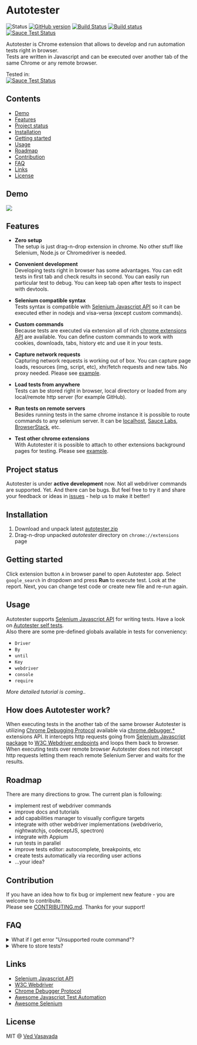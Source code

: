 # Autotester

![Status](https://img.shields.io/badge/status-beta-yellow.svg)
[![GitHub version](https://badge.fury.io/gh/vitalets%2Fautotester.svg)](https://github.com/vitalets/autotester/releases/latest)
[![Build Status](https://travis-ci.org/vitalets/autotester.svg?branch=master)](https://travis-ci.org/vitalets/autotester)
[![Build status](https://ci.appveyor.com/api/projects/status/156yjw6614quusln/branch/master?svg=true)](https://ci.appveyor.com/project/vitalets/autotester/branch/master)
[![Sauce Test Status](https://saucelabs.com/buildstatus/vitalets1)](https://saucelabs.com/u/vitalets1)

Autotester is Chrome extension that allows to develop and run automation tests right in browser.  
Tests are written in Javascript and can be executed over another tab of the same Chrome or any remote browser.

Tested in:  
[![Sauce Test Status](https://saucelabs.com/browser-matrix/vitalets1.svg)](https://saucelabs.com/u/vitalets1)

## Contents
* [Demo](#demo)
* [Features](#features)
* [Project status](#project-status)
* [Installation](#installation)
* [Getting started](#getting-started)
* [Usage](#usage)
* [Roadmap](#roadmap)
* [Contribution](#contribution)
* [FAQ](#faq)
* [Links](#links)
* [License](#license)

## Demo 
<img src="https://cloud.githubusercontent.com/assets/1473072/19283567/0763a4b4-8ffb-11e6-8c82-8ab266df7a4e.gif"/>

## Features
* **Zero setup**  
  The setup is just drag-n-drop extension in chrome. No other stuff like Selenium, Node.js or Chromedriver is needed.
   
* **Convenient development**  
  Developing tests right in browser has some advantages. You can edit tests in first tab and check results in second.
  You can easily run particular test to debug. You can keep tab open after tests to inspect with devtools.

* **Selenium compatible syntax**  
  Tests syntax is compatible with [Selenium Javascript API](http://seleniumhq.github.io/selenium/docs/api/javascript/index.html)
  so it can be executed ether in nodejs and visa-versa (except custom commands).

* **Custom commands**  
  Because tests are executed via extension all of rich [chrome extensions API](https://developer.chrome.com/extensions/api_index)
  are available. You can define custom commands to work with cookies, downloads, tabs, history etc and use it in your tests.

* **Capture network requests**  
  Capturing network requests is working out of box. You can capture page loads, resources (img, script, etc),
  xhr/fetch requests and new tabs. No proxy needed. Please see [example](test/specs/extras/collect_network_requests_test.js).

* **Load tests from anywhere**  
  Tests can be stored right in browser, local directory or loaded from any local/remote http server (for example GitHub). 

* **Run tests on remote servers**  
  Besides running tests in the same chrome instance it is possible to route commands to any selenium server.
  It can be [localhost](https://www.npmjs.com/package/selenium-standalone),
  [Sauce Labs](https://saucelabs.com), [BrowserStack](https://www.browserstack.com), etc.

* **Test other chrome extensions**  
  With Autotester it is possible to attach to other extensions background pages for testing.
  Please see [example](test/specs/extras/extension_switching_test.js).

## Project status
Autotester is under **active development** now. Not all webdriver commands are supported. Yet.
And there can be bugs.
But feel free to try it and share your feedback or ideas in [issues](issues) - help us to make it better!

## Installation
1. Download and unpack latest [autotester.zip][1]
2. Drag-n-drop unpacked *autotester* directory on `chrome://extensions` page

## Getting started
Click extension button `A` in browser panel to open Autotester app.
Select `google_search` in dropdown and press **Run** to execute test. Look at the report.
Next, you can change test code or create new file and re-run again.

## Usage
Autotester supports [Selenium Javascript API](http://seleniumhq.github.io/selenium/docs/api/javascript/index.html)
for writing tests. Have a look on [Autotester self tests](test/specs).  
Also there are some pre-defined globals available in tests for conveniency:
 * `Driver`
 * `By`
 * `until`
 * `Key`
 * `webdriver`
 * `console`
 * `require`
 
*More detailed tutorial is coming..*

## How does Autotester work?
When executing tests in the another tab of the same browser Autotester is utilizing 
[Chrome Debugging Protocol](https://chromedevtools.github.io/debugger-protocol-viewer/1-2/) available via
[chrome.debugger.*](https://developer.chrome.com/extensions/debugger) extensions API.
It intercepts http requests going from [Selenium Javascript package](http://seleniumhq.github.io/selenium/docs/api/javascript/index.html)
to [W3C Webdriver endpoints](https://w3c.github.io/webdriver/webdriver-spec.html#list-of-endpoints) and loops them back to browser.  
When executing tests over remote browser Autotester does not intercept http requests
letting them reach remote Selenium Server and waits for the results.

## Roadmap
There are many directions to grow. The current plan is following:

* implement rest of webdriver commands
* improve docs and tutorials
* add capabilities manager to visually configure targets
* integrate with other webdriver implementations (webdriverio, nightwatchjs, codeceptJS, spectron)
* integrate with Appium
* run tests in parallel
* improve tests editor: autocomplete, breakpoints, etc
* create tests automatically via recording user actions
* ...your idea?

## Contribution
If you have an idea how to fix bug or implement new feature - you are welcome to contribute.  
Please see [CONTRIBUTING.md](CONTRIBUTING.md). Thanks for your support!

## FAQ

<details>
  <summary>What if I get error "Unsupported route command"?</summary>
     This error means that some Webdriver command is not implemented in Autotester yet.
     The workaround sometimes can be using `driver.executeScript` to achive the goal directly.
     For example, if `driver.getTitle()` is not implemented, you can retrieve title as:
     
     driver.executeScript(() => document.title);

Also please search issues for the same unsupported route and vote or create new one
 to let us know which commands you need most of all.  
</details>

<details>
  <summary>Where to store tests?</summary>
  
1. You can create as many tests as you like and store them right in browser as snippets.
   This is the easiest way but less reliable: if you occasionally remove extension tests will be lost.
2. For more serious things it is recommended to serve tests from local or remote http server
   and keep them under version control.
3. The third option is to load tests from local directory without http server.
   For that you should create tests inside `/tests` directory of unpacked extension.
   
</details>

## Links
* [Selenium Javascript API](http://seleniumhq.github.io/selenium/docs/api/javascript/index.html)
* [W3C Webdriver](https://w3c.github.io/webdriver/webdriver-spec.html)
* [Chrome Debugger Protocol](https://chromedevtools.github.io/debugger-protocol-viewer)
* [Awesome Javascript Test Automation](https://github.com/atinfo/awesome-test-automation/blob/master/javascript-test-automation.md)
* [Awesome Selenium](https://github.com/christian-bromann/awesome-selenium)

## License
MIT @ [Ved Vasavada](https://github.com/vedvasa)

[1]: https://github.com/vitalets/autotester/releases/download/v0.1.3/autotester.zip
